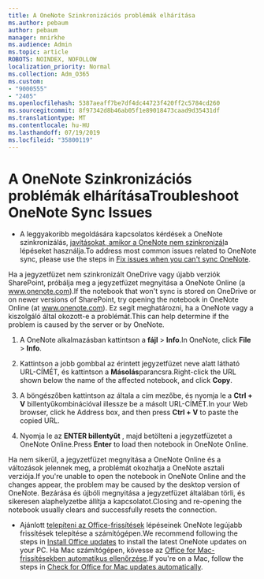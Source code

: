 ```yaml
---
title: A OneNote Szinkronizációs problémák elhárítása
ms.author: pebaum
author: pebaum
manager: mnirkhe
ms.audience: Admin
ms.topic: article
ROBOTS: NOINDEX, NOFOLLOW
localization_priority: Normal
ms.collection: Adm_O365
ms.custom:
- "9000555"
- "2405"
ms.openlocfilehash: 5387aeaff7be7df4dc44723f420ff2c5784cd260
ms.sourcegitcommit: 8f97342d8b46ab05f1e89018473caad9d35431df
ms.translationtype: MT
ms.contentlocale: hu-HU
ms.lasthandoff: 07/19/2019
ms.locfileid: "35800119"
---
```

# <a name="troubleshoot-onenote-sync-issues"></a><span data-ttu-id="c3609-102">A OneNote Szinkronizációs problémák elhárítása</span><span class="sxs-lookup"><span data-stu-id="c3609-102">Troubleshoot OneNote Sync Issues</span></span>

* <span data-ttu-id="c3609-103">A leggyakoribb megoldására kapcsolatos kérdések a OneNote szinkronizálás, [javításokat, amikor a OneNote nem szinkronizál](https://support.office.com/article/Fix-issues-when-you-can-t-sync-OneNote-299495ef-66d1-448f-90c1-b785a6968d45)a lépéseket használja.</span><span class="sxs-lookup"><span data-stu-id="c3609-103">To address most common issues related to OneNote sync, please use the steps in [Fix issues when you can't sync OneNote](https://support.office.com/article/Fix-issues-when-you-can-t-sync-OneNote-299495ef-66d1-448f-90c1-b785a6968d45).</span></span>

<span data-ttu-id="c3609-104">Ha a jegyzetfüzet nem szinkronizált OneDrive vagy újabb verziók SharePoint, próbálja meg a jegyzetfüzet megnyitása a OneNote Online (a www.onenote.com).</span><span class="sxs-lookup"><span data-stu-id="c3609-104">If the notebook that won't sync is stored on OneDrive or on newer versions of SharePoint, try opening the notebook in OneNote Online (at www.onenote.com).</span></span> <span data-ttu-id="c3609-105">Ez segít meghatározni, ha a OneNote vagy a kiszolgáló által okozott-e a problémát.</span><span class="sxs-lookup"><span data-stu-id="c3609-105">This can help determine if the problem is caused by the server or by OneNote.</span></span>

1. <span data-ttu-id="c3609-106">A OneNote alkalmazásban kattintson a **fájl** > **Info**.</span><span class="sxs-lookup"><span data-stu-id="c3609-106">In OneNote, click **File** > **Info**.</span></span>

2. <span data-ttu-id="c3609-107">Kattintson a jobb gombbal az érintett jegyzetfüzet neve alatt látható URL-CÍMÉT, és kattintson a **Másolás**parancsra.</span><span class="sxs-lookup"><span data-stu-id="c3609-107">Right-click the URL shown below the name of the affected notebook, and click **Copy**.</span></span>

3. <span data-ttu-id="c3609-108">A böngészőben kattintson az általa a cím mezőbe, és nyomja le a **Ctrl + V** billentyűkombinációval illessze be a másolt URL-CÍMÉT.</span><span class="sxs-lookup"><span data-stu-id="c3609-108">In your Web browser, click he Address box, and then press **Ctrl + V** to paste the copied URL.</span></span>

4. <span data-ttu-id="c3609-109">Nyomja le az **ENTER billentyűt** , majd betölteni a jegyzetfüzetet a OneNote Online.</span><span class="sxs-lookup"><span data-stu-id="c3609-109">Press **Enter** to load then notebook in OneNote Online.</span></span>

<span data-ttu-id="c3609-110">Ha nem sikerül, a jegyzetfüzet megnyitása a OneNote Online és a változások jelennek meg, a problémát okozhatja a OneNote asztali verziója.</span><span class="sxs-lookup"><span data-stu-id="c3609-110">If you're unable to open the notebook in OneNote Online and the changes appear, the problem may be caused by the desktop version of OneNote.</span></span> <span data-ttu-id="c3609-111">Bezárása és újbóli megnyitása a jegyzetfüzet általában törli, és sikeresen alaphelyzetbe állítja a kapcsolatot.</span><span class="sxs-lookup"><span data-stu-id="c3609-111">Closing and re-opening the notebook usually clears and successfully resets the connection.</span></span>

* <span data-ttu-id="c3609-112">Ajánlott [telepíteni az Office-frissítések](https://support.office.com/article/Install-Office-updates-2ab296f3-7f03-43a2-8e50-46de917611c5) lépéseinek OneNote legújabb frissítések telepítése a számítógépen.</span><span class="sxs-lookup"><span data-stu-id="c3609-112">We recommend following the steps in [Install Office updates](https://support.office.com/article/Install-Office-updates-2ab296f3-7f03-43a2-8e50-46de917611c5) to install the latest OneNote updates on your PC.</span></span> <span data-ttu-id="c3609-113">Ha Mac számítógépen, kövesse az [Office for Mac-frissítésekben automatikus ellenőrzése](https://support.office.com/article/update-office-for-mac-automatically-bfd1e497-c24d-4754-92ab-910a4074d7c1).</span><span class="sxs-lookup"><span data-stu-id="c3609-113">If you're on a Mac, follow the steps in [Check for Office for Mac updates automatically](https://support.office.com/article/update-office-for-mac-automatically-bfd1e497-c24d-4754-92ab-910a4074d7c1).</span></span>